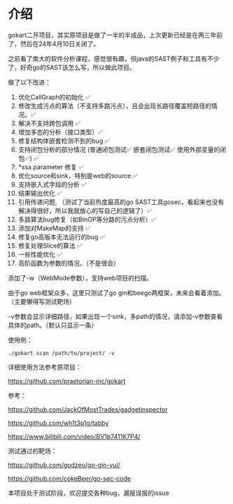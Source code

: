 # 介绍

gokart二开项目，其实原项目是做了一半的半成品，上次更新已经是在两三年前了，然后在24年4月10日关闭了。

之前看了南大的软件分析课程，感觉很有趣，但java的SAST例子和工具有不少了，好奇go的SAST该怎么写，所以做此项目。

做了以下改进：

1. 优化CallGraph的初始化 ✅
2. 修改生成污点的算法（不支持多路污点），且会出现长路径覆盖短路径的情况。✅
3. 解决不支持跨包调用 ✅
4. 增加多态的分析（接口类型）✅
5. 修复结构体嵌套检测不到的bug ✅
6. 支持闭包分析的部分情况 (普通闭包测试✅ 嵌套闭包测试✅ 使用外部变量的闭包✅)  ✅
7. \*ssa.parameter 修复 ✅
8. 优化source和sink，特别是web的source ✅
9. 支持嵌入式字段的分析 ✅
10. 结果输出优化 ✅
11. 引用传递问题, （测试了当前热度最高的go SAST工具gosec，看起来也没有解决得很好，所以我就放心的写自己的逻辑了）✅
12. 多路算法bug修复（如BinOP等分路的污点分析）✅
13. 添加对MakeMap的支持 ✅
14. 修复go高版本无法运行的bug ✅
15. 修复处理Slice的算法 ✅ 
16. 一些性能优化 ✅
17. 高阶函数为参数的情况。（不是很会）



添加了-w（WebMode参数），支持web项目的扫描。

由于go web框架众多，这里只测试了go gin和beego两框架，未来会看着添加。（主要懒得写测试靶场）



-v参数会显示详细路径，如果出现一个sink，多path的情况，请添加-v参数查看具体的path。（默认只显示一条）



使用例：

`./gokart scan /path/to/project/ -v `

详细使用方法参考原项目：

https://github.com/praetorian-inc/gokart



参考：

https://github.com/JackOfMostTrades/gadgetinspector

https://github.com/wh1t3p1g/tabby

https://www.bilibili.com/video/BV1b7411K7P4/



测试通过的靶场：

https://github.com/godzeo/go-gin-vul/

https://github.com/cokeBeer/go-sec-code



本项目处于测试阶段，欢迎提交各种bug，漏报误报的issue




